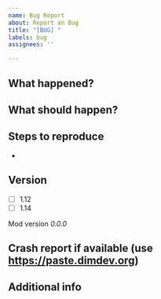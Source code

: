 ```yaml
---
name: Bug Report
about: Report an Bug
title: "[BUG] "
labels: bug
assignees: ''

---
```


**What happened?**
-

**What should happen?**
-

**Steps to reproduce**
- 
- 


**Version**
-
- [ ] 1.12
- [ ] 1.14

Mod version _0.0.0_


**Crash report if available (use https://paste.dimdev.org)**
-

**Additional info**
-

